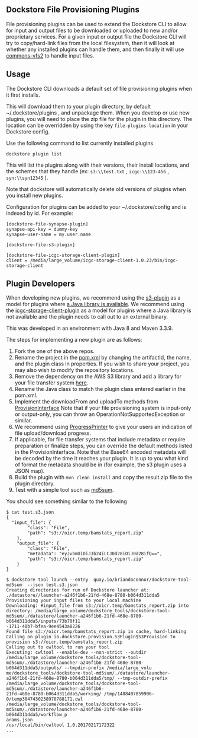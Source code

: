 ## Dockstore File Provisioning Plugins 

File provisioning plugins can be used to extend the Dockstore CLI to allow for input and output files to be 
downloaded or uploaded to new and/or proprietary services. For a given input or output file
the Dockstore CLI will try to copy/hard-link files from the local filesystem, then it will look at whether 
any installed plugins can handle them, and then finally it will use [commons-vfs2](https://commons.apache.org/proper/commons-vfs/filesystems.html) to handle input files. 

## Usage

The Dockstore CLI downloads a default set of file provisioning plugins when it first installs. 

This will download them to your plugin directory, by default ~/.dockstore/plugins , and unpackage them. 
When you develop or use new plugins, you will need to place the zip file for the plugin in this directory. 
The location can be overridden by using the key `file-plugins-location` in your Dockstore config. 

Use the following command to list currently installed plugins
```
dockstore plugin list
```

This will list the plugins along with their versions, their install locations, and the schemes that they handle (ex: `s3:\\test.txt` , `icgc:\\123-456` , `syn:\\syn12345` ). 

Note that dockstore will automatically delete old versions of plugins when you install new plugins. 

Configuration for plugins can be added to your ~/.dockstore/config and is indexed by id.
For example:

```
[dockstore-file-synapse-plugin]
synapse-api-key = dummy-key 
synapse-user-name = my.user.name 

[dockstore-file-s3-plugin]

[dockstore-file-icgc-storage-client-plugin]
client = /media/large_volume/icgc-storage-client-1.0.23/bin/icgc-storage-client
```


## Plugin Developers

When developing new plugins, we recommend using the [s3-plugin](https://github.com/dockstore/s3-plugin) as a model for 
plugins where [a Java library is available](https://aws.amazon.com/sdk-for-java/).
We recommend using the [icgc-storage-client-plugin](https://github.com/dockstore/icgc-storage-client-plugin) as a model for 
plugins where a Java library is not available and the plugin needs to call out to an external binary. 

This was developed in an environment with Java 8 and Maven 3.3.9. 

The steps for implementing a new plugin are as follows:

1. Fork the one of the above repos. 
2. Rename the project in the [pom.xml](https://github.com/dockstore/s3-plugin/blob/master/pom.xml#L6) by changing the artifactId, the name, and the plugin class in properties. If you wish to share your project, you may also wish to modify the repository locations. 
3. Remove the dependency on the AWS S3 library and add a library for your file transfer system [here](https://github.com/dockstore/s3-plugin/blob/master/pom.xml#L200). 
4. Rename the Java class to match the plugin class entered earlier in the pom.xml. 
5. Implement the downloadFrom and uploadTo methods from  [ProvisionInterface](https://github.com/ga4gh/dockstore/blob/develop/dockstore-file-plugin-parent/src/main/java/io/dockstore/provision/ProvisionInterface.java) Note that if your file provisioning system is input-only or output-only, you can throw an OperationNotSupportedException or similar. 
6. We recommend using [ProgressPrinter](https://github.com/ga4gh/dockstore/blob/develop/dockstore-file-plugin-parent/src/main/java/io/dockstore/provision/ProgressPrinter.java) to give your users an indication of file upload/download progress. 
7. If applicable, for file transfer systems that include metadata or require preparation or finalize steps, you can override the default methods listed in the ProvisionInterface. Note that the Base64 encoded metadata will be decoded by the time it reaches your plugin. It is up to you what kind of format the metadata should be in (for example, the s3 plugin uses a JSON map). 
8. Build the plugin with `mvn clean install` and copy the result zip file to the plugin directory. 
9. Test with a simple tool such as [md5sum](https://github.com/briandoconnor/dockstore-tool-md5sum). 

You should see something similar to the following 

```
$ cat test.s3.json 
{
  "input_file": {
        "class": "File",
        "path": "s3://oicr.temp/bamstats_report.zip"
    },
    "output_file": {
        "class": "File",
        "metadata": "eyJvbmUiOiJ3b24iLCJ0d28iOiJ0d28ifQ==",
        "path": "s3://oicr.temp/bamstats_report.zip"
    }
}

$ dockstore tool launch --entry  quay.io/briandoconnor/dockstore-tool-md5sum  --json test.s3.json
Creating directories for run of Dockstore launcher at: ./datastore//launcher-a246f1b6-21fd-468e-8780-b064d311dda5
Provisioning your input files to your local machine
Downloading: #input_file from s3://oicr.temp/bamstats_report.zip into directory: /media/large_volume/dockstore_tools/dockstore-tool-md5sum/./datastore/launcher-a246f1b6-21fd-468e-8780-b064d311dda5/inputs/73b70f11
-1711-40b7-bfea-9ee4543a8226
Found file s3://oicr.temp/bamstats_report.zip in cache, hard-linking
Calling on plugin io.dockstore.provision.S3Plugin$S3Provision to provision s3://oicr.temp/bamstats_report.zip
Calling out to cwltool to run your tool
Executing: cwltool --enable-dev --non-strict --outdir /media/large_volume/dockstore_tools/dockstore-tool-md5sum/./datastore/launcher-a246f1b6-21fd-468e-8780-b064d311dda5/outputs/ --tmpdir-prefix /media/large_volu
me/dockstore_tools/dockstore-tool-md5sum/./datastore/launcher-a246f1b6-21fd-468e-8780-b064d311dda5/tmp/ --tmp-outdir-prefix /media/large_volume/dockstore_tools/dockstore-tool-md5sum/./datastore/launcher-a246f1b6-
21fd-468e-8780-b064d311dda5/working/ /tmp/1488407859906-0/temp3047430238970788171.cwl /media/large_volume/dockstore_tools/dockstore-tool-md5sum/./datastore/launcher-a246f1b6-21fd-468e-8780-b064d311dda5/workflow_p
arams.json
/usr/local/bin/cwltool 1.0.20170217172322
...
```

